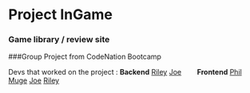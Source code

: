 # Project InGame

### Game library / review site

###Group Project from CodeNation Bootcamp

Devs that worked on the project :
**Backend**&NewLine;&NewLine;
[Riley](https://github.com/Riley142)
[Joe](https://github.com/JoeFoster-cn)
&NewLine;&NewLine;&nbsp;
&nbsp;&nbsp;
&nbsp;
**Frontend**&NewLine;&NewLine;
[Phil](https://github.com/phiddle)
[Muge](https://github.com/mafromist)
[Joe](https://github.com/JoeFoster-cn)
[Riley](https://github.com/Riley142)
